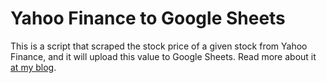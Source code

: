 # Yahoo Finance to Google Sheets

This is a script that scraped the stock price of a given stock from Yahoo Finance, and it will upload this value to Google Sheets. Read more about it [at my blog](https://python-everything.com/post/95/A-customised-application-to-track-your-investments%21.html).
